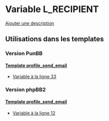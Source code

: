 # Variable L_RECIPIENT
[Ajouter une description](https://fa-tvars.appspot.com/var/L_RECIPIENT)

## Utilisations dans les templates

### Version PunBB

#### [Template profile_send_email](punbb/profile_send_email.md)
* [Variable &agrave; la ligne 33](../punbb/profile_send_email.tpl#L33)

### Version phpBB2

#### [Template profile_send_email](subsilver/profile_send_email.md)
* [Variable &agrave; la ligne 12](../subsilver/profile_send_email.tpl#L12)